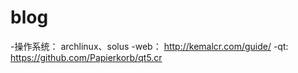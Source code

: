 # blog

-操作系统：
  archlinux、solus
-web：
  http://kemalcr.com/guide/
-qt:
  https://github.com/Papierkorb/qt5.cr
